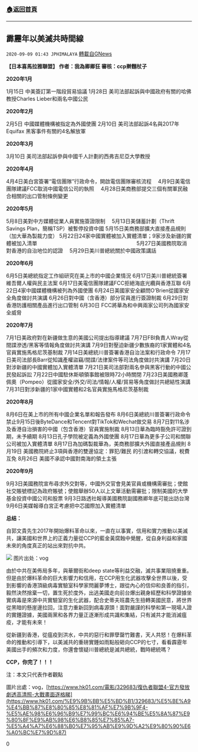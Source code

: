 ###  [:house:返回首頁](https://github.com/ourhimalayas/txt)
---

## 霹靂年以美滅共時間線
`2020-09-09 01:43 JPHIMALAYA` [轉載自GNews](https://gnews.org/zh-hant/342506/)

**【日本喜馬拉雅聯盟】 作者：我為卿卿狂 審核：ccp擀麵杖子**

**2020年1月**

1月15日 中美簽訂第一階段貿易協議 1月28日 美司法部起訴與中國政府有關的哈佛教授Charles Lieber和兩名中國公民

**2020年2月**

2月5日 中國媒體機構被指定為外國使團 2月10日 美司法部起訴4名與2017年Equifax 黑客事件有關的4名解放軍

**2020年3月**

3月10日 美司法部起訴參與中國千人計劃的西弗吉尼亞大學教授

**2020年4月**

4月4日美白宮簽署“電信團隊”行政命令，開啟電信團隊審核流程　 4月9日美電信團隊建議FCC取消中國電信公司的執照 　4月28日美商務部提交三個有關軍民融合相關的出口管制條例變更

**2020年5月**

5月8日美對中方媒體從業人員實施簽證限制　 5月13日美儲蓄計劃（Thrift Savings Plan，簡稱TSP）被暫停投資中國 5月15日美商務部擴大直接產品規則（加大華為製裁力度） 5月22日24家中國實體被加入實體清單；9家涉及新疆的實體被加入清單　　　　　　　　　　　　　　　　　　　 5月27日美國務院取消對香港的自治地位的認證　 5月29日美川普總統關於中國政策講話

**2020年6月**

6月5日美總統指定工作組研究在美上市的中國企業情況 6月17日美川普總統簽署維吾爾人權與民主法案 6月17日美電信團隊建議FCC拒絕海底光纜與香港互聯 6月22日4家中國媒體機構被列為外國使團 6月24日美國家安全顧問O’Brien從國家安全角度做討共演講 6月26日對中國（含香港）部分官員進行簽證制裁 6月29日對香港防護相關產品進行出口管制 6月30日 FCC將華為和中興兩家公司列為國家安全威脅

**2020年7月**

7月1日美政府對在新疆做生意的美國公司提出指導建議 7月7日FBI負責人Wray從間諜滲透/黑客等情報角度做討共演講 7月9日對壓迫新疆少數族裔的1家實體和4名官員實施馬格尼茨基制裁 7月14日美總統川普簽署香港自治法案和行政命令 7月17日美司法部長Barr從知識產權盜竊/間諜/法律案件等司法角度做討共演講 7月20日對涉新疆的中國實體加入實體清單 7月21日美司法部對兩名參與黑客行動的中國公民發起訴訟  7月22日中國駐休斯頓領事館被限時72小時關閉 7月23日美國務卿蓬佩奧（Pompeo）從國家安全/外交/司法/情報/人權/貿易等角度做討共總結性演講 7月31日對涉新疆的1家中國實體和2名官員實施馬格尼茨基制裁

**2020年8月**

8月6日在美上市的所有中國企業名單和報告發布 8月6日美總統川普簽署行政命令禁止9月15日後ByteDance和Tencent對TikTok和Wechat做交易 8月7日對11名涉及香港自治損害的中國（包含香港）官員實施制裁 8月13日華為臨時豁免許可證到期，未予續期 8月13日孔子學院被定義為外國使團 8月17日華為更多子公司和關聯公司被加入實體清單 8月17日為加碼製裁華為，美商務部擴大外國直接產品規則 8月19日 美國務院終止3項與香港的雙邊協定：罪犯/難民 的引渡和轉交協議，稅費互免 8月26日 美國不承認中國對南海的領土主張

**2020年9月**

9月3日美國務院宣布尋求外交對等，中國外交官會見美官員或機構需審批；使館社交賬號標記為政府賬號；使館舉辦50人以上文華活動需審批；限制美國的大學基金投資中國公司和股票 9月3日路透社報導美國務院副國務卿年底可能出訪台灣 9月6日美媒報導白宮正考慮把中芯國際加入實體清單

**总结：**

自郭文貴先生2017年開始爆料革命以來，一直在以事實，信用和實力推動以美滅共，讓美國和世界上的正義力量從CCP的藍金黃腐蝕中覺醒，從自身利益和家國未來的角度真正的站出來對抗中共。

![](https://s3.amazonaws.com/gnews-media-offload/wp-content/uploads/2020/09/09010548/20200909_122213.jpg) 图片出处：vog

由於中共在美佈局多年，與華爾街和deep state等利益交融，滅共事業阻撓重重。但是由於爆料革命的巨大影響力和信用，在CCP用生化武器攻擊全世界以後，受到影響的香港頂級病毒實驗室科學家閆麗夢博士，跟從內心的信仰和良善的指引，毅然決然捨棄一切，置生死於度外，出逃美國走向前台爆出親身經歷和科學證據坐實病毒是來源中共實驗室的生化武器，配合史蒂夫班農先生扭轉美國民意，將世界從黑暗的懸崖邊拉回，注意力重新回到病毒源頭！面對嚴謹的科學和第一現場人證的實錘證據，美國兩黨和各界力量正逐漸形成共識和集結，只有滅共才能消滅瘟疫，才能有未來！

從新疆到香港，從瘟疫到洪水，中共的惡行和罪孽罄竹難書，天人共怒！在爆料革命的推動和引導下，以美滅共的重磅實錘如雨點般砸向CCP的七寸，看看霹靂年美國出手的頻次和力度，你還會懷疑川普總統是滅共總統，戰時總統嗎？

**CCP，你完了！！！**

注：本文只代表作者觀點

圖片出處：vog，[https://www.hk01.com/電影/329683/復仇者聯盟4-官方發放劇透高清照-大戰畫面逐格睇](https://www.hk01.com/%E9%9B%BB%E5%BD%B1/329683/%E5%BE%A9%E4%BB%87%E8%80%85%E8%81%AF%E7%9B%9F4-%E5%AE%98%E6%96%B9%E7%99%BC%E6%94%BE%E5%8A%87%E9%80%8F%E9%AB%98%E6%B8%85%E7%85%A7-%E5%A4%A7%E6%88%B0%E7%95%AB%E9%9D%A2%E9%80%90%E6%A0%BC%E7%9D%87)

0

